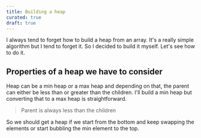 ```yaml
---
title: Building a heap
curated: true
draft: true
---
```


I always tend to forget how to build a heap from an array. It's a really simple algorithm but I tend to forget it. So I decided to build it myself. Let's see how to do it.

## Properties of a heap we have to consider
Heap can be a min heap or a max heap and depending on that, the parent can either be less than or greater than the children. I'll build a min heap but converting that to a max heap is straightforward.

> Parent is always less than the children

So we should get a heap if we start from the bottom and keep swapping the elements or start bubbling the min element to the top.